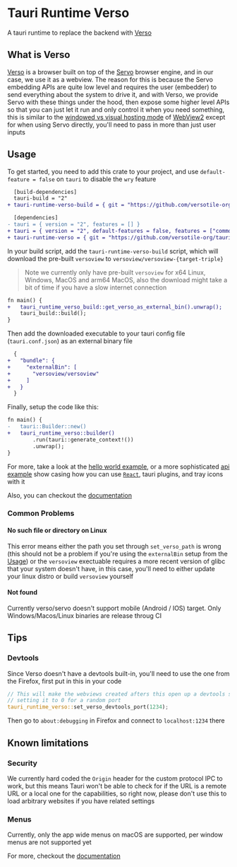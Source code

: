 # Tauri Runtime Verso

A tauri runtime to replace the backend with [Verso](https://github.com/tauri-apps/verso)

## What is Verso

[Verso](https://github.com/tauri-apps/verso) is a browser built on top of the [Servo](https://servo.org/) browser engine, and in our case, we use it as a webview. The reason for this is because the Servo embedding APIs are quite low level and requires the user (embedder) to send everything about the system to drive it, and with Verso, we provide Servo with these things under the hood, then expose some higher level APIs so that you can just let it run and only control it when you need something, this is similar to the [windowed vs visual hosting mode](https://learn.microsoft.com/en-us/microsoft-edge/webview2/concepts/windowed-vs-visual-hosting) of [WebView2](https://developer.microsoft.com/en-us/microsoft-edge/webview2) except for when using Servo directly, you'll need to pass in more than just user inputs

## Usage

To get started, you need to add this crate to your project, and use `default-feature = false` on `tauri` to disable the `wry` feature

```diff
  [build-dependencies]
  tauri-build = "2"
+ tauri-runtime-verso-build = { git = "https://github.com/versotile-org/tauri-runtime-verso.git" }

  [dependencies]
- tauri = { version = "2", features = [] }
+ tauri = { version = "2", default-features = false, features = ["common-controls-v6"] }
+ tauri-runtime-verso = { git = "https://github.com/versotile-org/tauri-runtime-verso.git" }
```

In your build script, add the `tauri-runtime-verso-build` script, which will download the pre-built `versoview` to `versoview/versoview-{target-triple}`

> Note we currently only have pre-built `versoview` for x64 Linux, Windows, MacOS and arm64 MacOS, also the download might take a bit of time if you have a slow internet connection

```diff
fn main() {
+   tauri_runtime_verso_build::get_verso_as_external_bin().unwrap();
    tauri_build::build();
}
```

Then add the downloaded executable to your tauri config file (`tauri.conf.json`) as an external binary file

```diff
  {
+   "bundle": {
+     "externalBin": [
+       "versoview/versoview"
+     ]
+   }
  }
```

Finally, setup the code like this:

```diff
fn main() {
-   tauri::Builder::new()
+   tauri_runtime_verso::builder()
        .run(tauri::generate_context!())
        .unwrap();
}
```

For more, take a look at the [hello world example](examples/helloworld), or a more sophisticated [api example](examples/api) show casing how you can use [`React`](https://react.dev/), tauri plugins, and tray icons with it

Also, you can checkout the [documentation](https://versotile-org.github.io/tauri-runtime-verso/tauri_runtime_verso)

### Common Problems

#### No such file or directory on Linux

This error means either the path you set through `set_verso_path` is wrong (this should not be a problem if you're using the `externalBin` setup from the [Usage](#usage)) or the `versoview` exectuable requires a more recent version of glibc that your system doesn't have, in this case, you'll need to either update your linux distro or build `versoview` yourself

#### Not found

Currently verso/servo doesn't support mobile (Android / IOS) target. Only Windows/Macos/Linux binaries are release throug CI

## Tips

### Devtools

Since Verso doesn't have a devtools built-in, you'll need to use the one from the Firefox, first put in this in your code

```rust
// This will make the webviews created afters this open up a devtools server on this port,
// setting it to 0 for a random port
tauri_runtime_verso::set_verso_devtools_port(1234);
```

Then go to `about:debugging` in Firefox and connect to `localhost:1234` there

## Known limitations

### Security

We currently hard coded the `Origin` header for the custom protocol IPC to work, but this means Tauri won't be able to check for if the URL is a remote URL or a local one for the capabilities, so right now, please don't use this to load arbitrary websites if you have related settings

### Menus

Currently, only the app wide menus on macOS are supported, per window menus are not supported yet

For more, checkout the [documentation](https://versotile-org.github.io/tauri-runtime-verso/tauri_runtime_verso)
